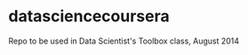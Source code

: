 datasciencecoursera
===================

Repo to be used in Data Scientist's Toolbox class, August 2014

